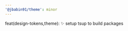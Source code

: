 ```yaml
---
'@jbabin91/theme': minor
---
```


feat(design-tokens,theme): :sparkles: setup tsup to build packages
